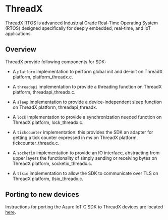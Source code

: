 
# ThreadX

[ThreadX RTOS](https://rtos.com/) is advanced Industrial Grade Real-Time Operating System (RTOS) designed specifically for deeply embedded, real-time, and IoT applications.

## Overview

ThreadX provide following components for SDK:

- A `platform` implementation to perform global init and de-init on ThreadX platform, platform_threadx.c.

- A `threadapi` implementation to provide a threading function on ThreadX platform, threadapi_threadx.c.

- A `sleep` implementation to provide a device-independent sleep function on ThreadX platform, threadapi_threadx.

- A `lock` implementation to provide a synchronization needed function on ThreadX platform, lock_threadx.c.

- A `tickcounter` implementation: this provides the SDK an adapter for getting a tick counter expressed in ms on ThreadX platform, 
tickcounter_threadx.c.

- A `socketio` implementation to provide an IO interface, abstracting from upper layers the functionality of 
simply sending or receiving bytes on ThreadX platform, socketio_threadx.c.

- A `tlsio` implementation to allow the SDK to communicate over TLS on ThreadX platform, tlsio_threadx.c.

## Porting to new devices

Instructions for porting the Azure IoT C SDK to ThreadX devices are located
[here](https://github.com/Azure/azure-c-shared-utility/blob/master/devdoc/porting_guide.md).
